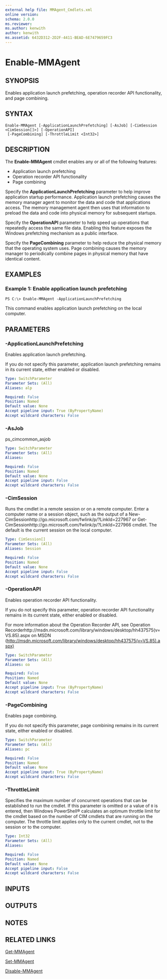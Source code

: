 ```yaml
---
external help file: MMAgent_Cmdlets.xml
online version: 
schema: 2.0.0
ms.reviewer:
ms.author: kenwith
author: kenwith
ms.assetid: 6432D312-2D2F-4411-BEAD-6E7479659FC3
---
```


# Enable-MMAgent

## SYNOPSIS
Enables application launch prefetching, operation recorder API functionality, and page combining.

## SYNTAX

```
Enable-MMAgent [-ApplicationLaunchPrefetching] [-AsJob] [-CimSession <CimSession[]>] [-OperationAPI]
 [-PageCombining] [-ThrottleLimit <Int32>]
```

## DESCRIPTION
The **Enable-MMAgent** cmdlet enables any or all of the following features:
- Application launch prefetching
- Operation recorder API functionality
- Page combining

Specify the **ApplicationLaunchPrefetching** parameter to help improve application startup performance.
Application launch prefetching causes the memory manager agent to monitor the data and code that applications access.
The memory management agent then uses that information to preload the data and code into physical memory for subsequent startups.

Specify the **OperationAPI** parameter to help speed up operations that repeatedly access the same file data.
Enabling this feature exposes the Windows prefetching mechanism as a public interface.

Specify the **PageCombining** parameter to help reduce the physical memory that the operating system uses.
Page combining causes the memory manager to periodically combine pages in physical memory that have identical content.

## EXAMPLES

### Example 1: Enable application launch prefetching
```
PS C:\> Enable-MMAgent -ApplicationLaunchPrefetching
```

This command enables application launch prefetching on the local computer.

## PARAMETERS

### -ApplicationLaunchPrefetching
Enables application launch prefetching.

If you do not specify this parameter, application launch prefetching remains in its current state, either enabled or disabled.

```yaml
Type: SwitchParameter
Parameter Sets: (All)
Aliases: alp

Required: False
Position: Named
Default value: None
Accept pipeline input: True (ByPropertyName)
Accept wildcard characters: False
```

### -AsJob
ps_cimcommon_asjob

```yaml
Type: SwitchParameter
Parameter Sets: (All)
Aliases: 

Required: False
Position: Named
Default value: None
Accept pipeline input: False
Accept wildcard characters: False
```

### -CimSession
Runs the cmdlet in a remote session or on a remote computer.
Enter a computer name or a session object, such as the output of a New-CimSessionhttp://go.microsoft.com/fwlink/p/?LinkId=227967 or Get-CimSessionhttp://go.microsoft.com/fwlink/p/?LinkId=227966 cmdlet.
The default is the current session on the local computer.

```yaml
Type: CimSession[]
Parameter Sets: (All)
Aliases: Session

Required: False
Position: Named
Default value: None
Accept pipeline input: False
Accept wildcard characters: False
```

### -OperationAPI
Enables operation recorder API functionality.

If you do not specify this parameter, operation recorder API functionality remains in its current state, either enabled or disabled.

For more information about the Operation Recorder API, see Operation Recorderhttp://msdn.microsoft.com/library/windows/desktop/hh437575(v=VS.85).aspx on MSDN (http://msdn.microsoft.com/library/windows/desktop/hh437575(v=VS.85).aspx)

```yaml
Type: SwitchParameter
Parameter Sets: (All)
Aliases: oa

Required: False
Position: Named
Default value: None
Accept pipeline input: True (ByPropertyName)
Accept wildcard characters: False
```

### -PageCombining
Enables page combining.

If you do not specify this parameter, page combining remains in its current state, either enabled or disabled.

```yaml
Type: SwitchParameter
Parameter Sets: (All)
Aliases: pc

Required: False
Position: Named
Default value: None
Accept pipeline input: True (ByPropertyName)
Accept wildcard characters: False
```

### -ThrottleLimit
Specifies the maximum number of concurrent operations that can be established to run the cmdlet.
If this parameter is omitted or a value of `0` is entered, then Windows PowerShell® calculates an optimum throttle limit for the cmdlet based on the number of CIM cmdlets that are running on the computer.
The throttle limit applies only to the current cmdlet, not to the session or to the computer.

```yaml
Type: Int32
Parameter Sets: (All)
Aliases: 

Required: False
Position: Named
Default value: None
Accept pipeline input: False
Accept wildcard characters: False
```

## INPUTS

## OUTPUTS

## NOTES

## RELATED LINKS

[Get-MMAgent](./Get-MMAgent.md)

[Set-MMAgent](./Set-MMAgent.md)

[Disable-MMAgent](./Disable-MMAgent.md)

